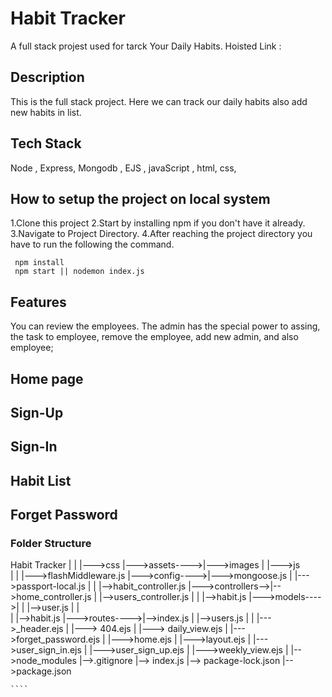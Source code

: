 # Habit Tracker 
A full stack projest used for tarck Your Daily Habits. Hoisted Link :

## Description
This is the full stack project. Here we can track our daily habits also add new habits in list.

## Tech Stack
Node , Express, Mongodb , EJS , javaScript , html, css, 

## How to setup the project on local system
1.Clone this project
2.Start by installing npm if you don't have it already.
3.Navigate to Project Directory.
4.After reaching the project directory you have to run the following the command.

     npm install 
     npm start || nodemon index.js

## Features
You can review the employees. The admin has the special power to assing, the task to employee, remove the employee, add new admin, and also employee;

## Home page 
## Sign-Up
## Sign-In
## Habit List
## Forget Password

### Folder Structure

Habit Tracker
    |
    |               |--->css
    |--->assets---->|--->images
    |               |--->js       
    |
    |               |--->flashMiddleware.js
    |--->config---->|--->mongoose.js
    |               |--->passport-local.js
    |
    |                  |-->habit_controller.js
    |--->controllers-->|-->home_controller.js
    |                  |-->users_controller.js
    |
    |               |-->habit.js
    |--->models---->|
    |               |-->user.js
    |
    |              
    |               |-->habit.js
    |--->routes---->|-->index.js
    |               |-->users.js
    |
    |              |--->_header.ejs
    |              |---> 404.ejs
    |              |---> daily_view.ejs
    |              |--->forget_password.ejs
    |              |--->home.ejs
    |              |--->layout.ejs
    |              |--->user_sign_in.ejs
    |              |--->user_sign_up.ejs
    |              |--->weekly_view.ejs
    |
    |-->node_modules
    |-->.gitignore
    |--> index.js
    |--> package-lock.json
    |-->package.json
    
    ````